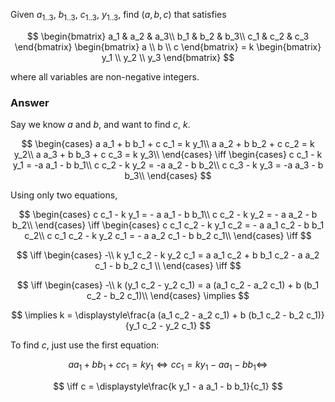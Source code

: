 Given $a_{1..3}$, $b_{1..3}$, $c_{1..3}$, $y_{1..3}$, find $(a, b, c)$ that satisfies 

$$
\begin{bmatrix}
a_1 & a_2 & a_3\\
b_1 & b_2 & b_3\\
c_1 & c_2 & c_3
\end{bmatrix}
\begin{bmatrix}
a \\
b \\
c
\end{bmatrix} = k
\begin{bmatrix}
y_1 \\
y_2 \\
y_3
\end{bmatrix}
$$

where all variables are non-negative integers.

### Answer

Say we know $a$ and $b$, and want to find $c$, $k$.

$$
\begin{cases}
a a_1 + b b_1 + c c_1 = k y_1\\
a a_2 + b b_2 + c c_2 = k y_2\\
a a_3 + b b_3 + c c_3 = k y_3\\
\end{cases}
\iff
\begin{cases}
c c_1 - k y_1 = -a a_1 - b b_1\\
c c_2 - k y_2 = -a a_2 - b b_2\\
c c_3 - k y_3 = -a a_3 - b b_3\\
\end{cases}
$$

Using only two equations,

$$
\begin{cases}
c c_1 - k y_1 = - a a_1 - b b_1\\
c c_2 - k y_2 = - a a_2 - b b_2\\
\end{cases}
\iff
\begin{cases}
c c_1 c_2 - k y_1 c_2 = - a a_1 c_2 - b b_1 c_2\\
c c_1 c_2 - k y_2 c_1 = - a a_2 c_1 - b b_2 c_1\\
\end{cases}
\iff
$$

$$
\iff
\begin{cases}
-\\
k y_1 c_2 - k y_2 c_1 = a a_1 c_2 + b b_1 c_2 - a a_2 c_1 - b b_2 c_1 \\
\end{cases}
\iff
$$

$$
\iff
\begin{cases}
-\\
k (y_1 c_2 - y_2 c_1) = a (a_1 c_2 - a_2 c_1) + b (b_1 c_2 - b_2 c_1)\\
\end{cases}
\implies
$$

$$
\implies
k  = \displaystyle\frac{a (a_1 c_2 - a_2 c_1) + b (b_1 c_2 - b_2 c_1)}{y_1 c_2 - y_2 c_1}
$$

To find $c$, just use the first equation:

$$
a a_1 + b b_1 + c c_1 = k y_1 \iff
c c_1 = k y_1 - a a_1 - b b_1 \iff
$$

$$
\iff c = \displaystyle\frac{k y_1 - a a_1 - b b_1}{c_1}
$$
